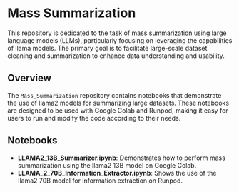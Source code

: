 # Mass Summarization

This repository is dedicated to the task of mass summarization using large language models (LLMs), particularly focusing on leveraging the capabilities of llama models. The primary goal is to facilitate large-scale dataset cleaning and summarization to enhance data understanding and usability.

## Overview

The `Mass_Summarization` repository contains notebooks that demonstrate the use of llama2 models for summarizing large datasets. These notebooks are designed to be used with Google Colab and Runpod, making it easy for users to run and modify the code according to their needs.

## Notebooks

- **LLAMA2_13B_Summarizer.ipynb**: Demonstrates how to perform mass summarization using the llama2 13B model on Google Colab.
- **LLAMA_2_70B_Information_Extractor.ipynb**: Shows the use of the llama2 70B model for information extraction on Runpod.
